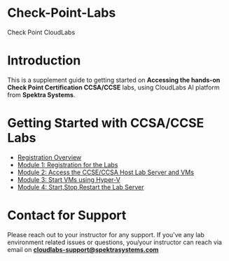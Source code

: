 # Check-Point-Labs
Check Point CloudLabs

# Introduction

This is a supplement guide to getting started on **Accessing the hands-on Check Point Certification CCSA/CCSE** labs, using CloudLabs AI platform from **Spektra Systems**. 



# Getting Started with CCSA/CCSE Labs

* [Registration Overview](./technical_deep_dive/Registration_Overview.md#registration)
* [Module 1: Registration for the Labs](./technical_deep_dive/Module-1-Registration-for-the-Labs.md#register-using-signup-link)
* [Module 2: Access the CCSE/CCSA Host Lab Server and VMs](./technical_deep_dive/Module-2-Access-the-CCSE-CCSA-Host-Lab-Server-and-VMs.md#module-2-access-the-ccseccsa-host-lab-server-and-vms)
* [Module 3: Start VMs using Hyper-V](./technical_deep_dive/Module-3-Start-VMs-using-Hyper-V.md#module-3-start-vms-using-hyper-v-manager)
* [Module 4: Start,Stop,Restart the Lab Server](./technical_deep_dive/Module-4-Start-Stop-Restart-the-Lab-Server.md#module-4-startstoprestart-the-lab-server)



# Contact for Support
Please reach out to your instructor for any support. If you've any lab environment related issues or questions, you/your instructor can reach via email on **cloudlabs-support@spektrasystems.com**
